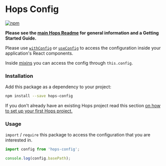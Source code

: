 # Hops Config

[![npm](https://img.shields.io/npm/v/hops-config.svg)](https://www.npmjs.com/package/hops-config)

**Please see the [main Hops Readme](../../DOCUMENTATION.md) for general information and a Getting Started Guide.**

Please use [`withConfig`](../../DOCUMENTATION.md#withconfigcomponent) or [`useConfig`](../../DOCUMENTATION.md#useconfig-config) to access the configuration inside your application's React components.

Inside [mixins](../bootstrap#mixins) you can access the config through `this.config`.

### Installation

Add this package as a dependency to your project:

```bash
npm install --save hops-config
```

If you don't already have an existing Hops project read this section [on how to set up your first Hops project.](../../DOCUMENTATION.md#quick-start)

### Usage

`import` / `require` this package to access the configuration that you are interested in.

```javascript
import config from 'hops-config';

console.log(config.basePath);
```
